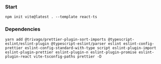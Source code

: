 ### Start

`npm init vite@latest . --template react-ts`

### Dependencies

` yarn add @trivago/prettier-plugin-sort-imports @typescript-eslint/eslint-plugin @typescript-eslint/parser eslint eslint-config-prettier eslint-config-standard-with-type
script eslint-plugin-import eslint-plugin-prettier eslint-plugin-n eslint-plugin-promise eslint-plugin-react vite-tsconfig-paths prettier -D
`
